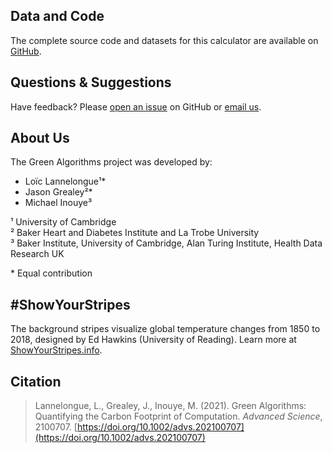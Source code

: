 ## Data and Code

The complete source code and datasets for this calculator are available on [GitHub](https://github.com/green-algorithms/green-algorithms-tool).

## Questions & Suggestions

Have feedback? Please [open an issue](https://github.com/green-algorithms/green-algorithms-tool/issues) on GitHub or [email us](mailto:contact@green-algorithms.org).

## About Us

The Green Algorithms project was developed by:

* Loïc Lannelongue¹*
* Jason Grealey²*
* Michael Inouye³

¹ University of Cambridge  
² Baker Heart and Diabetes Institute and La Trobe University  
³ Baker Institute, University of Cambridge, Alan Turing Institute, Health Data Research UK

\* Equal contribution

## #ShowYourStripes

The background stripes visualize global temperature changes from 1850 to 2018, designed by Ed Hawkins (University of Reading). Learn more at [ShowYourStripes.info](https://showyourstripes.info).

## Citation

> Lannelongue, L., Grealey, J., Inouye, M. (2021). Green Algorithms: Quantifying the Carbon Footprint of Computation. *Advanced Science*, 2100707. [https://doi.org/10.1002/advs.202100707](https://doi.org/10.1002/advs.202100707)
